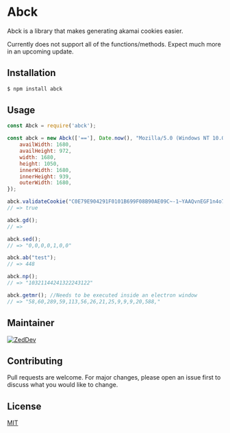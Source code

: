 # Abck

Abck is a library that makes generating akamai cookies easier.

Currently does not support all of the functions/methods. Expect much more in an upcoming update.


## Installation

```bash
$ npm install abck
```

## Usage

```javascript
const Abck = require('abck');

const abck = new Abck(['=='], Date.now(), "Mozilla/5.0 (Windows NT 10.0; Win64; x64) AppleWebKit/537.36 (KHTML, like Gecko) Chrome/83.0.4103.97 Safari/537.36", {
	availWidth: 1680,
	availHeight: 972,
	width: 1680,
	height: 1050,
	innerWidth: 1680,
	innerHeight: 939,
	outerWidth: 1680,
});

abck.validateCookie("C0E79E904291F0101B699F08B90AE09C~-1~YAAQvnEGF1n4o7ByAQAASRpJwAQ+zePjLXV6UyhVffBSzV8Rjd2nU3orgVbMnYvAao6Xgw8Feycm9b55c0HQgOWFePtq2y1Cc/f+FhPcJQYsSgeFZz1Rs/pBhI6Db/aCcjJd9WFJxZ5G+LOsuFezyoJDmY2FK4BAfTYKQ1oPqKN36Rjmqm6b+KMn8wq2/4rukChJhuFD4b/UDEcqCAdMguRAlosZrDg5y1GTsiMnjOPzxSJLoqsPT9tVf2tjVJw94fLQcyNrYYSPDvliWmI4WDzg6zRpkjBjfmsiXnwtApPKDSoahrM3ykGSOdHAwJGuInCZcrDayC7VwXlPPYYAzO9nVP95qnaVAA==~-1~-1~-1");
// => true

abck.gd();
// => 

abck.sed();
// => "0,0,0,0,1,0,0"

abck.ab("test");
// => 448

abck.np();
// => "10321144241322243122"

abck.getmr(); //Needs to be executed inside an electron window
// => "58,60,289,59,113,56,26,21,25,9,9,9,20,588,"

```

## Maintainer

[![ZedDev](https://github.com/zedd3v.png?size=100)](https://abck.dev/)

## Contributing
Pull requests are welcome. For major changes, please open an issue first to discuss what you would like to change.

## License
[MIT](https://choosealicense.com/licenses/mit/)